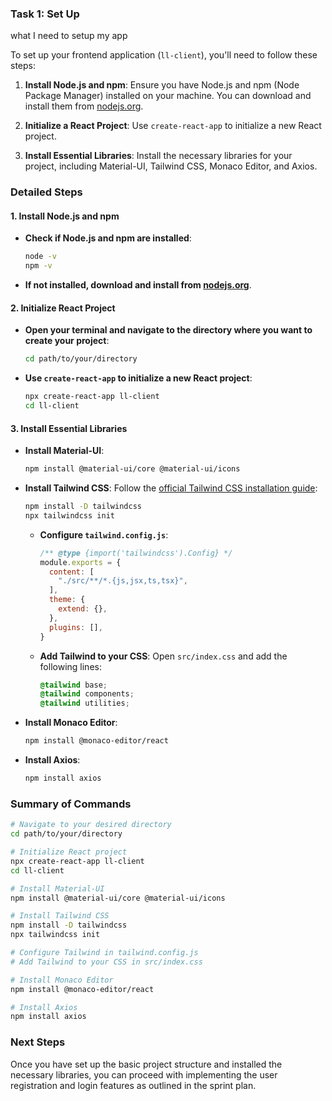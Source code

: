 ### Task 1: Set Up

what I need to setup my app

To set up your frontend application (`ll-client`), you'll need to follow these steps:

1. **Install Node.js and npm**: Ensure you have Node.js and npm (Node Package Manager) installed on your machine. You can download and install them from [nodejs.org](https://nodejs.org/).

2. **Initialize a React Project**: Use `create-react-app` to initialize a new React project.

3. **Install Essential Libraries**: Install the necessary libraries for your project, including Material-UI, Tailwind CSS, Monaco Editor, and Axios.

### Detailed Steps

#### 1. Install Node.js and npm

- **Check if Node.js and npm are installed**:
  ```sh
  node -v
  npm -v
  ```

- **If not installed, download and install from [nodejs.org](https://nodejs.org/)**.

#### 2. Initialize React Project

- **Open your terminal and navigate to the directory where you want to create your project**:
  ```sh
  cd path/to/your/directory
  ```

- **Use `create-react-app` to initialize a new React project**:
  ```sh
  npx create-react-app ll-client
  cd ll-client
  ```

#### 3. Install Essential Libraries

- **Install Material-UI**:
  ```sh
  npm install @material-ui/core @material-ui/icons
  ```

- **Install Tailwind CSS**:
  Follow the [official Tailwind CSS installation guide](https://tailwindcss.com/docs/guides/create-react-app):
  ```sh
  npm install -D tailwindcss
  npx tailwindcss init
  ```

  - **Configure `tailwind.config.js`**:
    ```js
    /** @type {import('tailwindcss').Config} */
    module.exports = {
      content: [
        "./src/**/*.{js,jsx,ts,tsx}",
      ],
      theme: {
        extend: {},
      },
      plugins: [],
    }
    ```

  - **Add Tailwind to your CSS**:
    Open `src/index.css` and add the following lines:
    ```css
    @tailwind base;
    @tailwind components;
    @tailwind utilities;
    ```

- **Install Monaco Editor**:
  ```sh
  npm install @monaco-editor/react
  ```

- **Install Axios**:
  ```sh
  npm install axios
  ```

### Summary of Commands

```sh
# Navigate to your desired directory
cd path/to/your/directory

# Initialize React project
npx create-react-app ll-client
cd ll-client

# Install Material-UI
npm install @material-ui/core @material-ui/icons

# Install Tailwind CSS
npm install -D tailwindcss
npx tailwindcss init

# Configure Tailwind in tailwind.config.js
# Add Tailwind to your CSS in src/index.css

# Install Monaco Editor
npm install @monaco-editor/react

# Install Axios
npm install axios
```

### Next Steps

Once you have set up the basic project structure and installed the necessary libraries, you can proceed with implementing the user registration and login features as outlined in the sprint plan.
